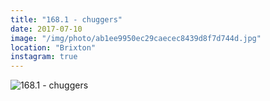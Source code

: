 ```yaml
---
title: "168.1 - chuggers"
date: 2017-07-10
image: "/img/photo/ab1ee9950ec29caecec8439d8f7d744d.jpg"
location: "Brixton"
instagram: true
---
```


![168.1 - chuggers](/img/photo/ab1ee9950ec29caecec8439d8f7d744d.jpg)
